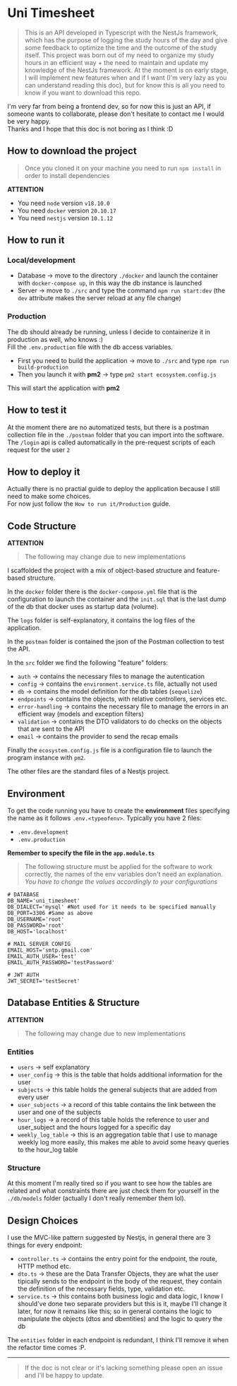 # Uni Timesheet

> This is an API developed in Typescript with the NestJs framework, which has the purpose of logging the study hours of the day and give some feedback to optimize the time and the outcome of the study itself. This project was born out of my need to organize my study hours in an efficient way + the need to maintain and update my knowledge of the NestJs framework. At the moment is on early stage, I will implement new features when and if I want (I'm very lazy as you can understand reading this doc), but for know this is all you need to know if you want to download this repo.

I'm very far from being a frontend dev, so for now this is just an API, if someone wants to collaborate, please don't hesitate to contact me I would be very happy.  
Thanks and I hope that this doc is not boring as I think :D

## How to download the project

> Once you cloned it on your machine you need to run `npm install` in order to install dependencies

**ATTENTION**

- You need `node` version `v18.10.0`
- You need `docker` version `20.10.17`
- You need `nestjs` version `10.1.12`

## How to run it

### Local/development

- Database -> move to the directory `./docker` and launch the container with `docker-compose up`, in this way the db instance is launched
- Server -> move to `./src` and type the command `npm run start:dev` (the `dev` attribute makes the server reload at any file change)

### Production

The db should already be running, unless I decide to containerize it in production as well, who knows :)  
Fill the `.env.production` file with the db access variables.

- First you need to build the application -> move to `./src` and type `npm run build-production`
- Then you launch it with **pm2** -> type `pm2 start ecosystem.config.js`

This will start the application with **pm2**

## How to test it

At the moment there are no automatized tests, but there is a postman collection file in the `./postman` folder that you can import into the software.
The `/login` api is called automatically in the pre-request scripts of each request for the user `2`

## How to deploy it

Actually there is no practial guide to deploy the application because I still need to make some choices.  
For now just follow the `How to run it/Production` guide.

## Code Structure

**ATTENTION**

> The following may change due to new implementations

I scaffolded the project with a mix of object-based structure and feature-based structure.

In the `docker` folder there is the `docker-compose.yml` file that is the configuration to launch the container and the `init.sql` that is the last dump of the db that docker uses as startup data (volume).

The `logs` folder is self-explanatory, it contains the log files of the application.

In the `postman` folder is contained the json of the Postman collection to test the API.

In the `src` folder we find the following "feature" folders:

- `auth` -> contains the necessary files to manage the autentication
- `config` -> contains the `environment.service.ts` file, actually not used
- `db` -> contains the model definition for the db tables (`sequelize`)
- `endpoints` -> contains the objects, with relative controllers, services etc.
- `error-handling` -> contains the necessary file to manage the errors in an efficient way (models and exception filters)
- `validation` -> contains the DTO validators to do checks on the objects that are sent to the API
- `email` -> contains the provider to send the recap emails

Finally the `ecosystem.config.js` file is a configuration file to launch the program instance with `pm2`.

The other files are the standard files of a Nestjs project.

## Environment

To get the code running you have to create the **environment** files specifying the name as it follows `.env.<typeofenv>`.
Typically you have 2 files:

- `.env.development`
- `.env.production`

**Remember to specify the file in the `app.module.ts`**

> The following structure must be applied for the software to work correctly, the names of the env variables don't need an explanation.  
> _You have to change the values accordingly to your configurations_

```
# DATABASE
DB_NAME='uni_timesheet'
DB_DIALECT='mysql' #Not used for it needs to be specified manually
DB_PORT=3306 #Same as above
DB_USERNAME='root'
DB_PASSWORD='root'
DB_HOST='localhost'

# MAIL SERVER CONFIG
EMAIL_HOST='smtp.gmail.com'
EMAIL_AUTH_USER='test'
EMAIL_AUTH_PASSWORD='testPassword'

# JWT AUTH
JWT_SECRET='testSecret'
```

## Database Entities & Structure

**ATTENTION**

> The following may change due to new implementations

### Entities

- `users` -> self explanatory
- `user_config` -> this is the table that holds additional information for the user
- `subjects` -> this table holds the general subjects that are added from every user
- `user_subjects` -> a record of this table contains the link between the user and one of the subjects
- `hour_logs` -> a record of this table holds the reference to user and user_subject and the hours logged for a specific day
- `weekly_log_table` -> this is an aggregation table that I use to manage weekly log more easily, this makes me able to avoid some heavy queries to the hour_log table

### Structure

At this moment I'm really tired so if you want to see how the tables are related and what constraints there are just check them for yourself in the `./db/models` folder (actually I don't really remember them lol).

## Design Choices

I use the MVC-like pattern suggested by Nestjs, in general there are 3 things for every endpoint:

- `controller.ts` -> contains the entry point for the endpoint, the route, HTTP method etc.
- `dto.ts` -> these are the Data Transfer Objects, they are what the user tipically sends to the endpoint in the body of the request, they contain the definition of the necessary fields, type, validation etc.
- `service.ts` -> this contains both business logic and data logic, I know I should've done two separate providers but this is it, maybe I'll change it later, for now it remains like this; so in general contains the logic to manipulate the objects (dtos and dbentities) and the logic to query the db

The `entities` folder in each endpoint is redundant, I think I'll remove it when the refactor time comes :P.

---

> If the doc is not clear or it's lacking something please open an issue and I'll be happy to update.
